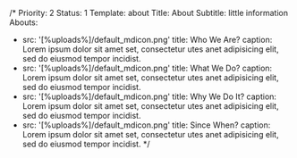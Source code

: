 /*
Priority: 2
Status: 1
Template: about
Title: About
Subtitle: little information
Abouts:
- src: '[%uploads%]/default_mdicon.png'
  title: Who We Are?
  caption: Lorem ipsum dolor sit amet set, consectetur utes anet adipisicing elit, sed do eiusmod tempor incidist.
- src: '[%uploads%]/default_mdicon.png'
  title: What We Do?
  caption: Lorem ipsum dolor sit amet set, consectetur utes anet adipisicing elit, sed do eiusmod tempor incidist.
- src: '[%uploads%]/default_mdicon.png'
  title: Why We Do It?
  caption: Lorem ipsum dolor sit amet set, consectetur utes anet adipisicing elit, sed do eiusmod tempor incidist.
- src: '[%uploads%]/default_mdicon.png'
  title: Since When?
  caption: Lorem ipsum dolor sit amet set, consectetur utes anet adipisicing elit, sed do eiusmod tempor incidist.
*/